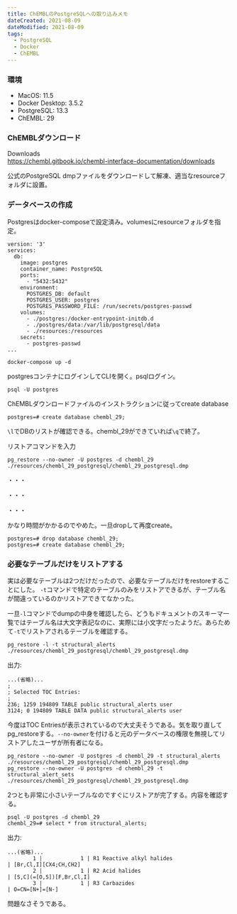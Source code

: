 ```yaml
---
title: ChEMBLのPostgreSQLへの取り込みメモ
dateCreated: 2021-08-09
dateModified: 2021-08-09
tags:
  - PostgreSQL
  - Docker
  - ChEMBL
---
```


### 環境

- MacOS: 11.5
- Docker Desktop: 3.5.2
- PostgreSQL: 13.3
- ChEMBL: 29


### ChEMBLダウンロード

Downloads  
https://chembl.gitbook.io/chembl-interface-documentation/downloads

公式のPostgreSQL dmpファイルをダウンロードして解凍、適当なresourceフォルダに設置。


### データベースの作成

Postgresはdocker-composeで設定済み。volumesにresourceフォルダを指定。

```
version: '3'
services:
  db:
    image: postgres
    container_name: PostgreSQL
    ports:
      - "5432:5432"
    environment:
      POSTGRES_DB: default
      POSTGRES_USER: postgres
      POSTGRES_PASSWORD_FILE: /run/secrets/postgres-passwd
    volumes:
      - ./postgres:/docker-entrypoint-initdb.d
      - ./postgres/data:/var/lib/postgresql/data
      - ./resources:/resources
    secrets:
      - postgres-passwd
...
```


```
docker-compose up -d
```

postgresコンテナにログインしてCLIを開く。psqlログイン。

```
psql -U postgres
```

ChEMBLダウンロードファイルのインストラクションに従ってcreate database

```
postgres=# create database chembl_29;
```

`\l`でDBのリストが確認できる。chembl_29ができていれば`\q`で終了。

リストアコマンドを入力

```
pg_restore --no-owner -U postgres -d chembl_29 ./resources/chembl_29_postgresql/chembl_29_postgresql.dmp
```

・・・

・・・

・・・

かなり時間がかかるのでやめた。一旦dropして再度create。

```
postgres=# drop database chembl_29;
postgres=# create database chembl_29;
```


### 必要なテーブルだけをリストアする

実は必要なテーブルは2つだけだったので、必要なテーブルだけをrestoreすることにした。
`-t`コマンドで特定のテーブルのみをリストアできるが、テーブル名が間違っているのかリストアできてなかった。

一旦`-l`コマンドでdumpの中身を確認したら、どうもドキュメントのスキーマ一覧ではテーブル名は大文字表記なのに、実際には小文字だったようだ。あらためて`-t`でリストアされるテーブルを確認する。

```
pg_restore -l -t structural_alerts ./resources/chembl_29_postgresql/chembl_29_postgresql.dmp
```

出力:

```
...(省略)...
;
; Selected TOC Entries:
;
236; 1259 194809 TABLE public structural_alerts user
3124; 0 194809 TABLE DATA public structural_alerts user
```

今度はTOC Entriesが表示されているので大丈夫そうである。気を取り直してpg_restoreする。`--no-owner`を付けると元のデータベースの権限を無視してリストアしたユーザが所有者になる。

```
pg_restore --no-owner -U postgres -d chembl_29 -t structural_alerts ./resources/chembl_29_postgresql/chembl_29_postgresql.dmp
pg_restore --no-owner -U postgres -d chembl_29 -t structural_alert_sets ./resources/chembl_29_postgresql/chembl_29_postgresql.dmp
```

2つとも非常に小さいテーブルなのですぐにリストアが完了する。内容を確認する。

```
psql -U postgres -d chembl_29
chembl_29=# select * from structural_alerts;
```

出力:

```
...(省略)...
        1 |            1 | R1 Reactive alkyl halides                    | [Br,Cl,I][CX4;CH,CH2]
        2 |            1 | R2 Acid halides                              | [S,C](=[O,S])[F,Br,Cl,I]
        3 |            1 | R3 Carbazides                                | O=CN=[N+]=[N-]
```

問題なさそうである。